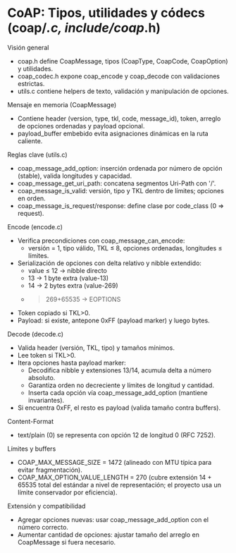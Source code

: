# CoAP: Tipos, utilidades y códecs (coap/*.c, include/coap*.h)

Visión general
- coap.h define CoapMessage, tipos (CoapType, CoapCode, CoapOption) y utilidades.
- coap_codec.h expone coap_encode y coap_decode con validaciones estrictas.
- utils.c contiene helpers de texto, validación y manipulación de opciones.

Mensaje en memoria (CoapMessage)
- Contiene header (version, type, tkl, code, message_id), token, arreglo de
  opciones ordenadas y payload opcional.
- payload_buffer embebido evita asignaciones dinámicas en la ruta caliente.

Reglas clave (utils.c)
- coap_message_add_option: inserción ordenada por número de opción (stable),
  valida longitudes y capacidad.
- coap_message_get_uri_path: concatena segmentos Uri-Path con '/'.
- coap_message_is_valid: versión, tipo y TKL dentro de límites; opciones en orden.
- coap_message_is_request/response: define clase por code_class (0 => request).

Encode (encode.c)
- Verifica precondiciones con coap_message_can_encode:
  - versión = 1, tipo válido, TKL ≤ 8, opciones ordenadas, longitudes ≤ límites.
- Serialización de opciones con delta relativo y nibble extendido:
  - value ≤ 12 → nibble directo
  - 13 → 1 byte extra (value-13)
  - 14 → 2 bytes extra (value-269)
  - > 269+65535 → EOPTIONS
- Token copiado si TKL>0.
- Payload: si existe, antepone 0xFF (payload marker) y luego bytes.

Decode (decode.c)
- Valida header (versión, TKL, tipo) y tamaños mínimos.
- Lee token si TKL>0.
- Itera opciones hasta payload marker:
  - Decodifica nibble y extensiones 13/14, acumula delta a número absoluto.
  - Garantiza orden no decreciente y límites de longitud y cantidad.
  - Inserta cada opción vía coap_message_add_option (mantiene invariantes).
- Si encuentra 0xFF, el resto es payload (valida tamaño contra buffers).

Content-Format
- text/plain (0) se representa con opción 12 de longitud 0 (RFC 7252).

Límites y buffers
- COAP_MAX_MESSAGE_SIZE = 1472 (alineado con MTU típica para evitar fragmentación).
- COAP_MAX_OPTION_VALUE_LENGTH = 270 (cubre extensión 14 + 65535 total del estándar
  a nivel de representación; el proyecto usa un límite conservador por eficiencia).

Extensión y compatibilidad
- Agregar opciones nuevas: usar coap_message_add_option con el número correcto.
- Aumentar cantidad de opciones: ajustar tamaño del arreglo en CoapMessage si fuera necesario.
